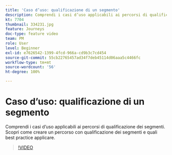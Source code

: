 ```yaml
---
title: 'Caso d’uso: qualificazione di un segmento'
description: Comprendi i casi d’uso applicabili ai percorsi di qualificazione dei segmenti. Scopri come creare un percorso con qualificazione dei segmenti e quali best practice applicare.
kt: 7704
thumbnail: 334231.jpg
feature: Journeys
doc-type: feature video
team: PM
role: User
level: Beginner
exl-id: e7626542-1399-4fcd-966a-cd9b3c7cd454
source-git-commit: 55cb22765457ad34f7deb45114d06aaa5c4466fc
workflow-type: tm+mt
source-wordcount: '56'
ht-degree: 100%

---
```


# Caso d’uso: qualificazione di un segmento

Comprendi i casi d’uso applicabili ai percorsi di qualificazione dei segmenti. Scopri come creare un percorso con qualificazione dei segmenti e quali best practice applicare.

>[!VIDEO](https://video.tv.adobe.com/v/334231?quality=12)
